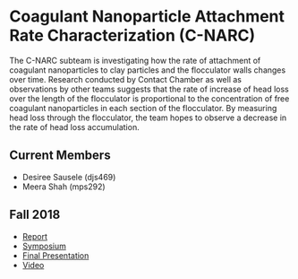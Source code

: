 # Coagulant Nanoparticle Attachment Rate Characterization (C-NARC)
The C-NARC subteam is investigating how the rate of attachment of coagulant nanoparticles to clay particles and the flocculator walls changes over time.  Research conducted by Contact Chamber as well as observations by other teams suggests that the rate of increase of head loss over the length of the flocculator is proportional to the concentration of free coagulant nanoparticles in each section of the flocculator.  By measuring head loss through the flocculator, the team hopes to observe a decrease in the rate of head loss accumulation.

## Current Members
* Desiree Sausele (djs469)
* Meera Shah (mps292)

## Fall 2018
* [Report](https://github.com/AguaClara/Coagulant_nanoparticle_attachment_rate_characterization/blob/master/C-NARC%20final%20report.pdf)
* [Symposium](https://docs.google.com/presentation/d/1IRQYtYWkajkU4LtEYYGQ2ydx1ECn3m4umVHbGsrjSYM/edit?usp=sharing)
* [Final Presentation](https://docs.google.com/presentation/d/1Q7-qbHmb0kl0DL85YbV2Rl10akIE4ajNxfZmnW061Kc/edit?usp=sharing)
* [Video](https://www.youtube.com/watch?v=gHzd7pCGbTs&t=0s&index=5&list=PLhsGtpY8ipdZTn2HPI6C2uH44ADmc0Ra6)
